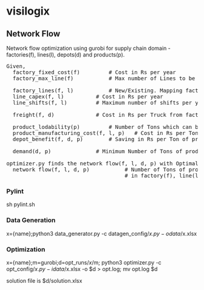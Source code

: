 # visilogix

## Network Flow

Network flow optimization using gurobi for supply chain domain - factories(f), lines(l), depots(d) and products(p).

<pre>
Given,
  factory_fixed_cost(f) 		# Cost in Rs per year
  factory_max_line(f)			# Max number of Lines to be active

  factory_lines(f, l)			# New/Existing. Mapping factory(f) to line(l)
  line_capex(f, l)			# Cost in Rs per year
  line_shifts(f, l)			# Maximum number of shifts per year

  freight(f, d)				# Cost in Rs per Truck from factory(f) to depot(d)

  product_lodability(p)			# Number of Tons which can be loaded per truck
  product_manufacturing_cost(f, l, p)	# Cost in Rs per Ton of product(p) on a line(l)
  depot_benefit(f, d, p)		# Saving in Rs per Ton of product(p) from factory(f) to depot(d)

  demand(d, p)				# Minimum Number of Tons of product(p) to be delivered to depot(d)

optimizer.py finds the network flow(f, l, d, p) with Optimal cost.
  network flow(f, l, d, p)           # Number of Tons of product(p) to be manufactured
                                     # in factory(f), line(l) and delivered to depot(d)
</pre>

### Pylint

sh pylint.sh

### Data Generation

x={name};python3 data_generator.py -c datagen_config/$x.py -o data/$x.xlsx

### Optimization

x={name};m=gurobi;d=opt_runs/$x/$m;
python3 optimizer.py -c opt_config/$x.py -i data/$x.xlsx -o $d > opt.log; mv opt.log $d

solution file is $d/solution.xlsx
